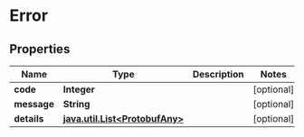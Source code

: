 # Error

## Properties

Name | Type | Description | Notes
------------ | ------------- | ------------- | -------------
**code** | **Integer** |  |  [optional]
**message** | **String** |  |  [optional]
**details** | [**java.util.List&lt;ProtobufAny&gt;**](ProtobufAny.md) |  |  [optional]



